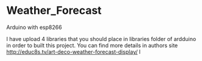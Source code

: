 # Weather_Forecast
Arduino with esp8266

I have upload 4 libraries that you should place in libraries folder of ardduino in order to built this project.
You can find more details in authors site http://educ8s.tv/art-deco-weather-forecast-display/
l
